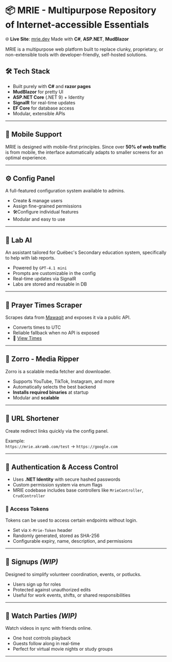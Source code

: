 # 📦 MRIE - Multipurpose Repository of Internet-accessible Essentials

🌐 **Live Site**: [mrie.dev](https://mrie.dev)
Made with **C#**, **ASP.NET**, **MudBlazor**

MRIE is a multipurpose web platform built to replace clunky, proprietary, or non-extensible tools with developer-friendly, self-hosted solutions.

## 🛠️ Tech Stack

- Built purely with **C#** and **razor pages**
- **MudBlazor** for pretty UI
- **ASP.NET Core** (.NET 9) + Identity
- **SignalR** for real-time updates  
- **EF Core** for database access
- Modular, extensible APIs


---

## 📱 Mobile Support
MRIE is designed with mobile-first principles. Since over **50% of web traffic** is from mobile, the interface automatically adapts to smaller screens for an optimal experience.

---

## ⚙️ Config Panel
A full-featured configuration system available to admins.

- Create & manage users  
- Assign fine-grained permissions  
- 🛠Configure individual features  
- Modular and easy to use

---

## 🤖 Lab AI
An assistant tailored for Québec's Secondary education system, specifically to help with lab reports.

- Powered by `GPT-4.1 mini`  
- Prompts are customizable in the config  
- Real-time updates via SignalR  
- Labs are stored and reusable in DB

---

## 🕋 Prayer Times Scraper
Scrapes data from [Mawaqit](https://mawaqit.net) and exposes it via a public API.

- Converts times to UTC  
- Reliable fallback when no API is exposed  
- 🔗 [View Times](https://mrie.dev/prayertimes/default)

---

## 🎥 Zorro - Media Ripper
Zorro is a scalable media fetcher and downloader.

- Supports YouTube, TikTok, Instagram, and more  
- Automatically selects the best backend  
- **Installs required binaries** at startup  
- Modular and **scalable**

---

## 🔗 URL Shortener
Create redirect links quickly via the config panel.

Example:  
`https://mrie.akramb.com/test` → `https://google.com`

---

## 🔐 Authentication & Access Control

- Uses **.NET Identity** with secure hashed passwords  
- Custom permission system via enum flags  
- MRIE codebase includes base controllers like `MrieController`, `CrudController`

### 🔑 Access Tokens
Tokens can be used to access certain endpoints without login.

- Set via `X-Mrie-Token` header
- Randomly generated, stored as SHA-256
- Configurable expiry, name, description, and permissions

---

## 📝 Signups *(WIP)*
Designed to simplify volunteer coordination, events, or potlucks.

- Users sign up for roles  
- Protected against unauthorized edits  
- Useful for work events, shifts, or shared responsibilities

---

## 🎉 Watch Parties *(WIP)*
Watch videos in sync with friends online.

- One host controls playback  
- Guests follow along in real-time  
- Perfect for virtual movie nights or study groups

---
